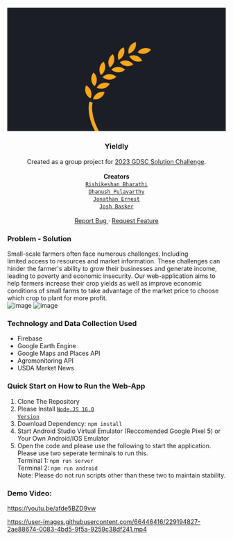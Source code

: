 <p>
  <a href="https://github.com/DPulavarthy/Yieldly" target="_blank">
    <img src="assets/readme.png" alt="Logo">
  </a>

  <h3 align="center">  Yieldly  </h3>
  <p align="center">
    Created as a group project for <a href="https://developers.google.com/community/gdsc-solution-challenge" target="_blank">2023 GDSC Solution Challenge</a>.
    <br />
    <br />
    <strong> Creators </strong>
    <br />
    <code><a href="https://github.com/redanzo">Rishikeshan Bharathi</a></code>
    <br />
    <code><a href="https://github.com/DPulavarthy">Dhanush Pulavarthy</a></code>
    <br />
    <code><a href="https://github.com/kjernest01">Jonathan Ernest</a></code>
    <br />
    <code><a href="https://github.com/JoshBasker">Josh Basker</a></code>
    <br />
    <br />
    <a href="https://github.com/DPulavarthy/Yieldly/issues"> Report Bug </a>
    ·
    <a href="https://github.com/DPulavarthy/Yieldly/issues"> Request Feature </a>
  </p>
</p>

### Problem - Solution
Small-scale farmers often face numerous challenges. Including limited access to resources and market information. These challenges can hinder the farmer's ability to grow their businesses and generate income, leading to poverty and economic insecurity.
Our web-application aims to help farmers increase their crop yields as well as improve economic conditions of small farms to take advantage of the market price to choose which crop to plant for more profit.
<br />
![image](https://user-images.githubusercontent.com/66446416/229211225-1b8f63cf-f5ab-4326-9956-7903e66ae50b.png)
![image](https://user-images.githubusercontent.com/66446416/229211272-8506fda8-4d56-4706-85ee-9b605baca53f.png)

### Technology and Data Collection Used
- Firebase
- Google Earth Engine
- Google Maps and Places API
- Agromonitoring API
- USDA Market News

### Quick Start on How to Run the Web-App

1. Clone The Repository
2. Please Install <code><a href="https://nodejs.org/en/blog/release/v16.16.0">Node.JS 16.0 Version</a></code>
2. Download Dependency: `npm install`
3. Start Android Studio Virtual Emulator (Reccomended Google Pixel 5) or Your Own Android/IOS Emulator
4. Open the code and please use the following to start the application.
   <br />
   Please use two seperate terminals to run this.
   <br />
    Terminal 1: `npm run server`
    <br />
    Terminal 2: `npm run android` 
    <br /> 
    Note: Please do not run scripts other than these two to maintain stability.

### Demo Video:
<a href="https://youtu.be/afde5BZD9vw">https://youtu.be/afde5BZD9vw</a>

https://user-images.githubusercontent.com/66446416/229194827-2ae88674-0083-4bd5-9f5a-9259c38df241.mp4
